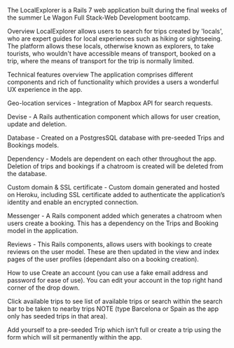The LocalExplorer is a Rails 7 web application built during the final weeks of the summer Le Wagon Full Stack-Web Development bootcamp.


Overview
LocalExplorer allows users to search for trips created by 'locals', who are expert guides for local experiences such as hiking or sightseeing. The platform allows these locals, otherwise known as explorers, to take tourists, who wouldn't have accessible means of transport, booked on a trip, where the means of transport for the trip is normally limited.


Technical features overview
The application comprises different components and rich of functionality which provides a users a wonderful UX experience in the app.

Geo-location services - Integration of Mapbox API for search requests. 

Devise - A Rails authentication component which allows for user creation, update and deletion. 

Database - Created on a PostgresSQL database with pre-seeded Trips and Bookings models.

Dependency - Models are dependent on each other throughout the app. Deletion of trips and bookings if a chatroom is created will be deleted from the database.

Custom domain & SSL certificate - Custom domain generated and hosted on Heroku, including SSL certificate added to authenticate the application’s identity and enable an encrypted connection. 

Messenger - A Rails component added which generates a chatroom when users create a booking. This has a dependency on the Trips and Booking model in the application.

Reviews - This Rails components, allows users with bookings to create reviews on the user model. These are then updated in the view and index pages of the user profiles (dependant also on a booking creation).


How to use
Create an account (you can use a fake email address and password for ease of use). You can edit your account in the top right hand corner of the drop down. 

Click available trips to see list of available trips or search within the search bar to be taken to nearby trips NOTE (type Barcelona or Spain as the app only has seeded trips in that area). 

Add yourself to a pre-seeded Trip which isn’t full or create a trip using the form which will sit permanently within the app.
